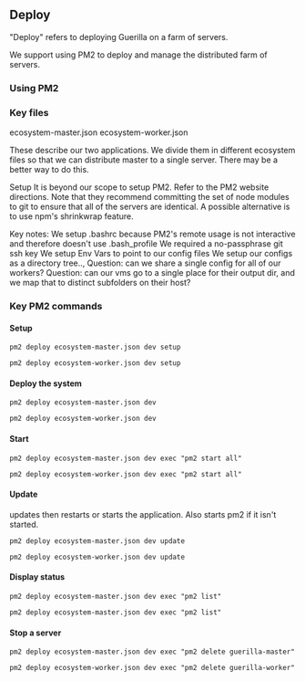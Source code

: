 ## Deploy

"Deploy" refers to deploying Guerilla on a farm of servers.

We support using PM2 to deploy and manage the distributed farm of servers.


### Using PM2

### Key files

ecosystem-master.json
ecosystem-worker.json

These describe our two applications. We divide them in different ecosystem files so that we can distribute master to
a single server. There may be a better way to do this.


Setup
It is beyond our scope to setup PM2. Refer to the PM2 website directions. Note that they recommend committing the set
of node modules to git to ensure that all of the servers are identical. A possible alternative is to use npm's shrinkwrap
feature.

Key notes:
We setup .bashrc because PM2's remote usage is not interactive and therefore doesn't use .bash_profile
We required a no-passphrase git ssh key
We setup Env Vars to point to our config files
We setup our configs  as a directory tree..,
Question: can we share a single config for all of our workers? 
Question: can our vms go to a single place for their output dir, and we map that to distinct subfolders on their host?


### Key PM2 commands

#### Setup

```pm2 deploy ecosystem-master.json dev setup```

```pm2 deploy ecosystem-worker.json dev setup```


#### Deploy the system 

```pm2 deploy ecosystem-master.json dev```

```pm2 deploy ecosystem-worker.json dev```


#### Start

```pm2 deploy ecosystem-master.json dev exec "pm2 start all"```

```pm2 deploy ecosystem-worker.json dev exec "pm2 start all"```

#### Update
updates then restarts or starts the application. Also starts pm2 if it isn't started.

```pm2 deploy ecosystem-master.json dev update```

```pm2 deploy ecosystem-worker.json dev update```

#### Display status

```pm2 deploy ecosystem-master.json dev exec "pm2 list"```

```pm2 deploy ecosystem-master.json dev exec "pm2 list"```

#### Stop a server

```pm2 deploy ecosystem-master.json dev exec "pm2 delete guerilla-master"```

```pm2 deploy ecosystem-worker.json dev exec "pm2 delete guerilla-worker"```